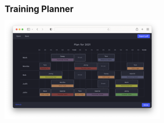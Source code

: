 # Training Planner

<picture>
  <source media="(prefers-color-scheme: dark)" srcset="./screenshots/screenshot_dark.png 2x">
  <source media="(prefers-color-scheme: light)" srcset="./screenshots/screenshot_light.png 2x">
  <img alt="Screenshot" src="/screenshots/screenshot_light.png">
</picture>
